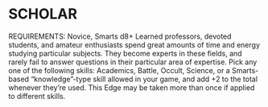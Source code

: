 # SCHOLAR
REQUIREMENTS: Novice, Smarts d8+
Learned professors, devoted students, and amateur enthusiasts spend great amounts of time and energy studying particular subjects. They become experts in these fields, and rarely fail to answer questions in their particular area of expertise.
Pick any one of the following skills: Academics, Battle, Occult, Science, or a Smarts-based “knowledge”-type skill allowed in your game, and add +2 to the total whenever they’re used.
This Edge may be taken more than once if applied to different skills.